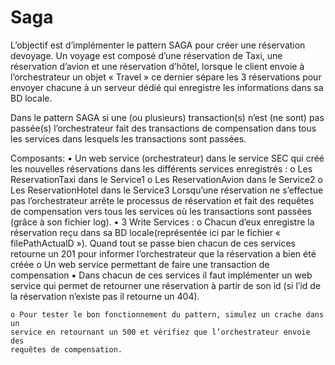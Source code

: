 # Saga
L’objectif est d’implémenter le pattern SAGA pour créer une réservation devoyage. 
Un voyage est composé d’une réservation de Taxi, une réservation d’avion et une réservation d’hôtel, 
lorsque le client envoie à l’orchestrateur un objet « Travel » ce dernier sépare les 3 réservations pour envoyer chacune à un serveur dédié qui enregistre les
informations dans sa BD locale. 

Dans le pattern SAGA si une (ou plusieurs) transaction(s) n’est (ne sont) pas passée(s) l’orchestrateur fait des transactions de compensation dans tous les
services dans lesquels les transactions sont passées.

Composants:
• Un web service (orchestrateur) dans le service SEC qui créé les nouvelles réservations dans les différents services enregistrés :
    o Les ReservationTaxi dans le Service1
    o Les ReservationAvion dans le Service2
    o Les ReservationHotel dans le Service3
    Lorsqu’une réservation ne s’effectue pas l’orchestrateur arrête le processus de
    réservation et fait des requêtes de compensation vers tous les services où les
    transactions sont passées (grâce à son fichier log).
• 3 Write Services :
    o Chacun d’eux enregistre la réservation reçu dans sa BD locale(représentée
    ici par le fichier « filePathActualD »). Quand tout se passe bien chacun de 
    ces services retourne un 201 pour informer l’orchestrateur que la
    réservation a bien été créée
    o Un web service permettant de faire une transaction de compensation
  ▪ Dans chacun de ces services il faut implémenter un web service qui permet de retourner une réservation à partir de son id (si l’id de la
réservation n’existe pas il retourne un 404).

    o Pour tester le bon fonctionnement du pattern, simulez un crache dans un
    service en retournant un 500 et vérifiez que l’orchestrateur envoie des
    requêtes de compensation. 
